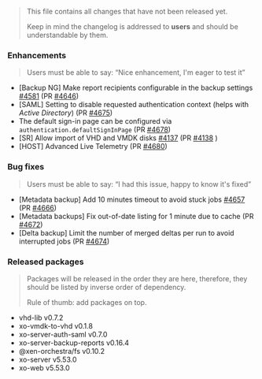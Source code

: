 > This file contains all changes that have not been released yet.
>
> Keep in mind the changelog is addressed to **users** and should be
> understandable by them.

### Enhancements

> Users must be able to say: “Nice enhancement, I'm eager to test it”

- [Backup NG] Make report recipients configurable in the backup settings [#4581](https://github.com/vatesfr/xen-orchestra/issues/4581) (PR [#4646](https://github.com/vatesfr/xen-orchestra/pull/4646))
- [SAML] Setting to disable requested authentication context (helps with _Active Directory_) (PR [#4675](https://github.com/vatesfr/xen-orchestra/pull/4675))
- The default sign-in page can be configured via `authentication.defaultSignInPage` (PR [#4678](https://github.com/vatesfr/xen-orchestra/pull/4678))
- [SR] Allow import of VHD and VMDK disks [#4137](https://github.com/vatesfr/xen-orchestra/issues/4137) (PR [#4138](https://github.com/vatesfr/xen-orchestra/pull/4138) )
- [HOST] Advanced Live Telemetry (PR [#4680](https://github.com/vatesfr/xen-orchestra/pull/4680))

### Bug fixes

> Users must be able to say: “I had this issue, happy to know it's fixed”

- [Metadata backup] Add 10 minutes timeout to avoid stuck jobs [#4657](https://github.com/vatesfr/xen-orchestra/issues/4657) (PR [#4666](https://github.com/vatesfr/xen-orchestra/pull/4666))
- [Metadata backups] Fix out-of-date listing for 1 minute due to cache (PR [#4672](https://github.com/vatesfr/xen-orchestra/pull/4672))
- [Delta backup] Limit the number of merged deltas per run to avoid interrupted jobs (PR [#4674](https://github.com/vatesfr/xen-orchestra/pull/4674))

### Released packages

> Packages will be released in the order they are here, therefore, they should
> be listed by inverse order of dependency.
>
> Rule of thumb: add packages on top.

- vhd-lib v0.7.2
- xo-vmdk-to-vhd v0.1.8
- xo-server-auth-saml v0.7.0
- xo-server-backup-reports v0.16.4
- @xen-orchestra/fs v0.10.2
- xo-server v5.53.0
- xo-web v5.53.0
